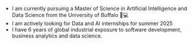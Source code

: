 - I am currently pursuing a Master of Science in Artificial Intelligence and Data Science from the University of Buffalo 📖💻
- I am actively looking for Data and AI internships for summer 2025
- I have 6 years of global industrial exposure to software development, business analytics and data science.
